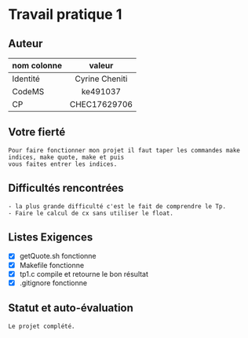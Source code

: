    # Travail pratique 1

   ## Auteur

   | nom colonne  | valeur |
   | ------------- |:-------------:|
   | Identité      | Cyrine Cheniti     |
   | CodeMS      | ke491037     | 
   | CP      | CHEC17629706     |

   ## Votre fierté
   ```
   Pour faire fonctionner mon projet il faut taper les commandes make indices, make quote, make et puis 
   vous faites entrer les indices.  
   ```

   ## Difficultés rencontrées
   
   ```
   - la plus grande difficulté c'est le fait de comprendre le Tp.
   - Faire le calcul de cx sans utiliser le float.
   ```

   ## Listes Exigences
   
   - [x] getQuote.sh fonctionne 
   - [x] Makefile fonctionne
   - [x] tp1.c compile et retourne le bon résultat 
   - [x] .gitignore fonctionne

   ## Statut et auto-évaluation

   ```
   Le projet complété.
   ```

